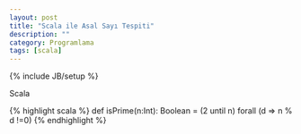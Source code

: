 ```yaml
---
layout: post
title: "Scala ile Asal Sayı Tespiti"
description: ""
category: Programlama
tags: [scala]
---
```


{% include JB/setup %}


Scala 

{% highlight scala %}
	def isPrime(n:Int): Boolean = (2 until n) forall (d => n % d !=0)
{% endhighlight %}